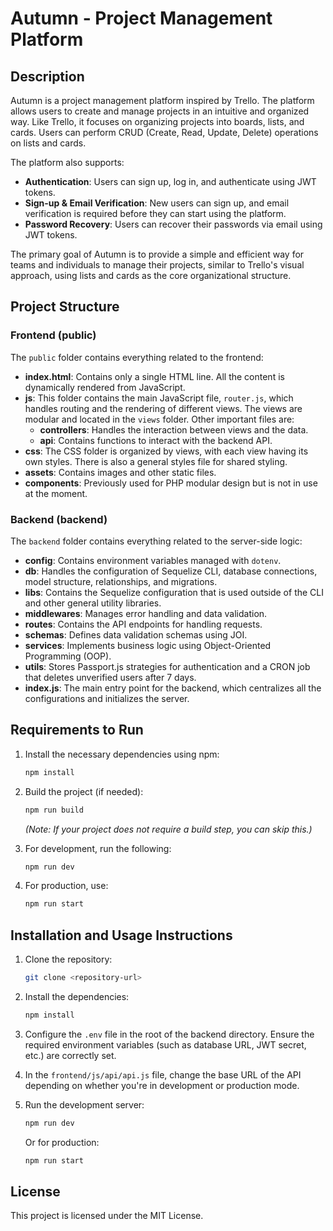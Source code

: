 # **Autumn - Project Management Platform**

## Description
Autumn is a project management platform inspired by Trello. The platform allows users to create and manage projects in an intuitive and organized way. Like Trello, it focuses on organizing projects into boards, lists, and cards. Users can perform CRUD (Create, Read, Update, Delete) operations on lists and cards. 

The platform also supports:
- **Authentication**: Users can sign up, log in, and authenticate using JWT tokens.
- **Sign-up & Email Verification**: New users can sign up, and email verification is required before they can start using the platform.
- **Password Recovery**: Users can recover their passwords via email using JWT tokens.

The primary goal of Autumn is to provide a simple and efficient way for teams and individuals to manage their projects, similar to Trello's visual approach, using lists and cards as the core organizational structure.

## Project Structure

### Frontend (public)
The `public` folder contains everything related to the frontend:
- **index.html**: Contains only a single HTML line. All the content is dynamically rendered from JavaScript.
- **js**: This folder contains the main JavaScript file, `router.js`, which handles routing and the rendering of different views. The views are modular and located in the `views` folder. Other important files are:
  - **controllers**: Handles the interaction between views and the data.
  - **api**: Contains functions to interact with the backend API.
- **css**: The CSS folder is organized by views, with each view having its own styles. There is also a general styles file for shared styling.
- **assets**: Contains images and other static files.
- **components**: Previously used for PHP modular design but is not in use at the moment.

### Backend (backend)
The `backend` folder contains everything related to the server-side logic:
- **config**: Contains environment variables managed with `dotenv`.
- **db**: Handles the configuration of Sequelize CLI, database connections, model structure, relationships, and migrations.
- **libs**: Contains the Sequelize configuration that is used outside of the CLI and other general utility libraries.
- **middlewares**: Manages error handling and data validation.
- **routes**: Contains the API endpoints for handling requests.
- **schemas**: Defines data validation schemas using JOI.
- **services**: Implements business logic using Object-Oriented Programming (OOP).
- **utils**: Stores Passport.js strategies for authentication and a CRON job that deletes unverified users after 7 days.
- **index.js**: The main entry point for the backend, which centralizes all the configurations and initializes the server.

## Requirements to Run

1. Install the necessary dependencies using npm:
    ```bash
    npm install
    ```

2. Build the project (if needed):
    ```bash
    npm run build
    ```
    *(Note: If your project does not require a build step, you can skip this.)*

3. For development, run the following:
    ```bash
    npm run dev
    ```

4. For production, use:
    ```bash
    npm run start
    ```

## Installation and Usage Instructions

1. Clone the repository:
    ```bash
    git clone <repository-url>
    ```

2. Install the dependencies:
    ```bash
    npm install
    ```

3. Configure the `.env` file in the root of the backend directory. Ensure the required environment variables (such as database URL, JWT secret, etc.) are correctly set.

4. In the `frontend/js/api/api.js` file, change the base URL of the API depending on whether you're in development or production mode.

5. Run the development server:
    ```bash
    npm run dev
    ```

   Or for production:
    ```bash
    npm run start
    ```

## License

This project is licensed under the MIT License.

